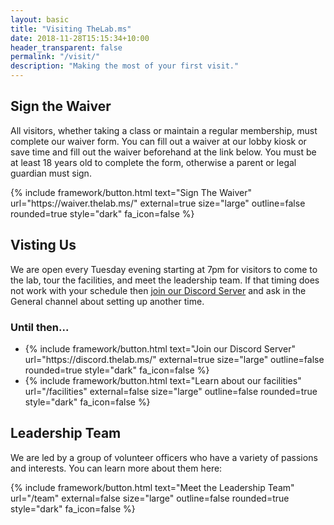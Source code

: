 ```yaml
---
layout: basic
title: "Visiting TheLab.ms"
date: 2018-11-28T15:15:34+10:00
header_transparent: false
permalink: "/visit/"
description: "Making the most of your first visit."
---
```


## Sign the Waiver

All visitors, whether taking a class or maintain a regular membership, must complete our waiver form. You can fill out a waiver at our lobby kiosk or save time and fill out the waiver beforehand at the link below. You must be at least 18 years old to complete the form, otherwise a parent or legal guardian must sign. 

<div class="info-buttons mt-2">
{% include framework/button.html 
  text="Sign The Waiver"
  url="https://waiver.thelab.ms/"
  external=true
  size="large"
  outline=false
  rounded=true
  style="dark"
  fa_icon=false
%}
</div>

## Visting Us

We are open every Tuesday evening starting at 7pm for visitors to come to the lab, tour the facilities, and meet the leadership team.  If that timing does not work with your schedule then [join our Discord Server](https://discord.thelab.ms/) and ask in the General channel about setting up another time.

### Until then...
<div class="info-buttons mt-2">
  <ul>
    <li>
    {% include framework/button.html 
      text="Join our Discord Server"
      url="https://discord.thelab.ms/"
      external=true
      size="large"
      outline=false
      rounded=true
      style="dark"
      fa_icon=false
    %}
    </li>
    <li>
    {% include framework/button.html 
      text="Learn about our facilities"
      url="/facilities"
      external=false
      size="large"
      outline=false
      rounded=true
      style="dark"
      fa_icon=false
    %}
    </li>
  </ul>
</div>

## Leadership Team

We are led by a group of volunteer officers who have a variety of passions and interests.  You can learn more about them here:

<div class="info-buttons mt-2">
{% include framework/button.html 
  text="Meet the Leadership Team"
  url="/team"
  external=false
  size="large"
  outline=false
  rounded=true
  style="dark"
  fa_icon=false
%}
</div>